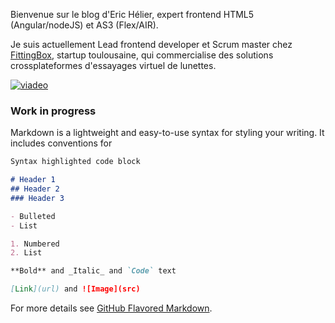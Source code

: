 Bienvenue sur le blog d'Eric Hélier, expert frontend HTML5 (Angular/nodeJS) et AS3 (Flex/AIR).

Je suis actuellement Lead frontend developer et Scrum master chez [FittingBox](http://heliereric.com/employeurs/fittingbox), startup toulousaine, qui commercialise des solutions crossplateformes d'essayages virtuel de lunettes.

[![viadeo](http://heliereric.com/sites/default/files/social/viadeo.png)](http://www.viadeo.com/fr/profile/eric.helier)

### Work in progress

Markdown is a lightweight and easy-to-use syntax for styling your writing. It includes conventions for

```markdown
Syntax highlighted code block

# Header 1
## Header 2
### Header 3

- Bulleted
- List

1. Numbered
2. List

**Bold** and _Italic_ and `Code` text

[Link](url) and ![Image](src)
```

For more details see [GitHub Flavored Markdown](https://guides.github.com/features/mastering-markdown/).
